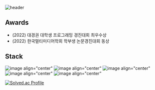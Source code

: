 ![header](https://capsule-render.vercel.app/api?type=cylinder&color=auto&height=100&section=header&text=wafla&fontSize=50)

## Awards
<ul>
        <li>(2022) 대경권 대학생 프로그래밍 경진대회 최우수상</li>
        <li>(2022) 한국멀티미디어학회 학부생 논문경진대회 동상</li>
</ul>

## Stack
![image align="center"](https://img.shields.io/badge/C-3178C6?style=flat&logo=#A8B9CC&logoColor=white)
![image align="center"](https://img.shields.io/badge/C++-3178C6?style=flat&logo=#00599C&logoColor=white)
![image align="center"](https://img.shields.io/badge/Java-3178C6?style=flat&logo=#F7DF1E&logoColor=white)
![image align="center"](https://img.shields.io/badge/JavaScript-3178C6?style=flat&logo=JavascriptlogoColor=white)
![image align="center"](https://img.shields.io/badge/Python-3178C6?style=flat&logo=Python&logoColor=white)

[![Solved.ac Profile](http://mazassumnida.wtf/api/v2/generate_badge?boj=jjangguzi)](https://solved.ac/jjangguzi/)
